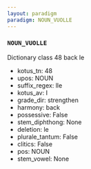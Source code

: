 ```yaml
---
layout: paradigm
paradigm: NOUN_VUOLLE
---
```

### ` NOUN_VUOLLE `

Dictionary class 48 back le
* kotus_tn: 48
* upos: NOUN
* suffix_regex: lle
* kotus_av: I
* grade_dir: strengthen
* harmony: back
* possessive: False
* stem_diphthong: None
* deletion: le
* plurale_tantum: False
* clitics: False
* pos: NOUN
* stem_vowel: None
